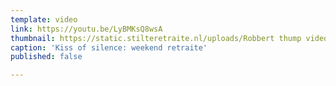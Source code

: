 ```yaml
---
template: video
link: https://youtu.be/LyBMKsQ8wsA
thumbnail: https://static.stilteretraite.nl/uploads/Robbert thump video 5.jpg
caption: 'Kiss of silence: weekend retraite'
published: false

---
```

